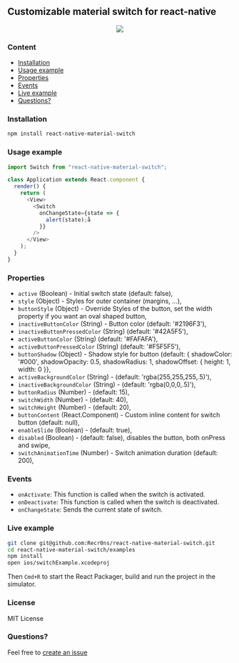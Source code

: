 ## Customizable material switch for react-native

<p align="center">
    <img src ="http://oi57.tinypic.com/2rysl94.jpg" />
</p>

### Content

* [Installation](#installation)
* [Usage example](#usage-example)
* [Properties](#properties)
* [Events](#events)
* [Live example](#live-example)
* [Questions?](#questions)

### Installation

```bash
npm install react-native-material-switch
```

### Usage example

```javascript
import Switch from "react-native-material-switch";

class Application extends React.component {
  render() {
    return (
      <View>
        <Switch
          onChangeState={state => {
            alert(state);å
          }}
        />
      </View>
    );
  }
}
```

### Properties

* `active` (Boolean) - Initial switch state (default: false),
* `style` (Object) - Styles for outer container (margins, ...),
* `buttonStyle` (Object) - Override Styles of the button, set the width property if you want an oval shaped button,
* `inactiveButtonColor` (String) - Button color (default: '#2196F3'),
* `inactiveButtonPressedColor` (String) (default: '#42A5F5'),
* `activeButtonColor` (String) (default: '#FAFAFA'),
* `activeButtonPressedColor` (String) (default: '#F5F5F5'),
* `buttonShadow` (Object) - Shadow style for button (default: { shadowColor: '#000', shadowOpacity: 0.5, shadowRadius: 1, shadowOffset: { height: 1, width: 0 }},
* `activeBackgroundColor` (String) - (default: 'rgba(255,255,255,.5)'),
* `inactiveBackgroundColor` (String) - (default: 'rgba(0,0,0,.5)'),
* `buttonRadius` (Number) - (default: 15),
* `switchWidth` (Number) - (default: 40),
* `switchHeight` (Number) - (default: 20),
* `buttonContent` (React.Component) - Custom inline content for switch button (default: null),
* `enableSlide` (Boolean) - (default: true),
* `disabled` (Boolean) - (default: false), disables the button, both onPress and swipe,
* `switchAnimationTime` (Number) - Switch animation duration (default: 200),

### Events

* `onActivate`: This function is called when the switch is activated.
* `onDeactivate`: This function is called when the switch is deactivated.
* `onChangeState`: Sends the current state of switch.

### Live example

```sh
git clone git@github.com:Recr0ns/react-native-material-switch.git
cd react-native-material-switch/examples
npm install
open ios/switchExample.xcodeproj
```

Then `Cmd+R` to start the React Packager, build and run the project in the simulator.

### License

MIT License

### Questions?

Feel free to [create an issue](https://github.com/Recr0ns/react-native-material-switch/issues)
